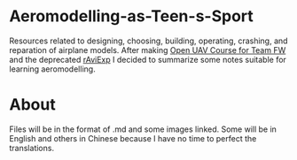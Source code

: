# Aeromodelling-as-Teen-s-Sport
Resources related to designing, choosing, building, operating, crashing, and reparation of airplane models.
After making [Open UAV Course for Team FW](https://github.com/HaoLi111/Open-UAV-Course-for-Team-FW) and the deprecated [rAviExp](https://github.com/HaoLi111/rAviExp) I decided to summarize some notes suitable for learning aeromodelling.
# About
Files will be in the format of .md and some images linked. Some will be in English and others in Chinese because I have no time to perfect the translations.

